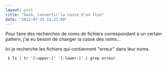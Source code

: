 ```yaml
---
layout: post
title: "bash, convertir la casse d'un flux"
date: "2012-07-25 11:21:00"
---
```

Pour faire des recherches de noms de fichiers correspondant à un certain pattern, j'ai eu besoin de changer la casse des noms...

Ici je recherche les fichiers qui contiennent "erreur" dans leur noms.  <code><pre>
$ ls | tr '[:upper:]' '[:lower:]' | grep erreur
</pre></code>
